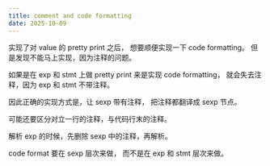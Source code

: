 ```yaml
---
title: comment and code formatting
date: 2025-10-09
---
```


实现了对 value 的 pretty print 之后，
想要顺便实现一下 code formatting。
但是发现不能马上实现，因为注释的问题。

如果是在 exp 和 stmt 上做 pretty print
来是实现 code formatting，
就会失去注释，因为 exp 和 stmt 不带注释。

因此正确的实现方式是，让 sexp 带有注释，
把注释都翻译成 sexp 节点。

可能还要区分对立一行的注释，与代码行末的注释。

解析 exp 的时候，先删除 sexp 中的注释，再解析。

code format 要在 sexp 层次来做，
而不是在 exp 和 stmt 层次来做。

